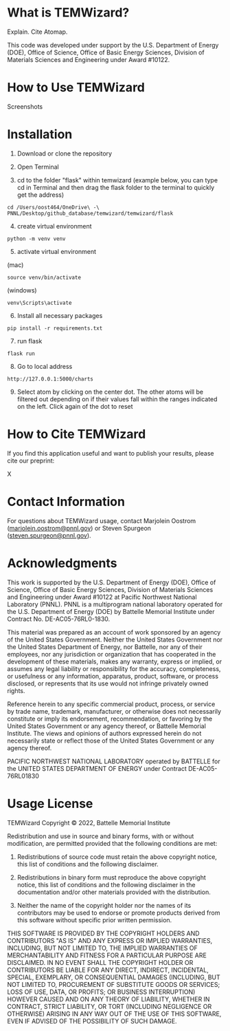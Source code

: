 What is TEMWizard?
==================

Explain. Cite Atomap.

This code was developed under support by the U.S. Department of Energy (DOE), Office of Science, Office of Basic Energy Sciences, Division of Materials Sciences and Engineering under Award #10122. 

How to Use TEMWizard
======================

Screenshots

Installation
======================

1. Download or clone the repository

2. Open Terminal

3. cd to the folder "flask" within temwizard (example below, you can type cd in Terminal and then drag the flask folder to the terminal to quickly get the address)

`cd /Users/oost464/OneDrive\ -\ PNNL/Desktop/github_database/temwizard/temwizard/flask`

4. create virtual environment

`python -m venv venv`

5. activate virtual environment 

(mac)

`source venv/bin/activate`

(windows)

`venv\Scripts\activate`

6. Install all necessary packages

`pip install -r requirements.txt`

7. run flask

`flask run`

8. Go to local address

`http://127.0.0.1:5000/charts`

9. Select atom by clicking on the center dot. The other atoms will be filtered out depending on if their values fall within the ranges indicated on the left. Click again of the dot to reset

 How to Cite TEMWizard
 ======================

  If you find this application useful and want to publish your results, please cite our preprint:

  X

 Contact Information
 ======================

 For questions about TEMWizard usage, contact Marjolein Oostrom (marjolein.oostrom@pnnl.gov) or Steven Spurgeon (steven.spurgeon@pnnl.gov).

 Acknowledgments
======================

This work is supported by the U.S. Department of Energy (DOE), Office of Science, Office of Basic Energy Sciences, Division of Materials Sciences and Engineering under Award #10122 at Pacific Northwest National Laboratory (PNNL). PNNL is a multiprogram national laboratory operated for the U.S. Department of Energy (DOE) by Battelle Memorial Institute under Contract No. DE-AC05-76RL0-1830.

This material was prepared as an account of work sponsored by an agency of the United States Government.  Neither the United States Government nor the United States Department of Energy, nor Battelle, nor any of their employees, nor any jurisdiction or organization that has cooperated in the development of these materials, makes any warranty, express or implied, or assumes any legal liability or responsibility for the accuracy, completeness, or usefulness or any information, apparatus, product, software, or process disclosed, or represents that its use would not infringe privately owned rights.

Reference herein to any specific commercial product, process, or service by trade name, trademark, manufacturer, or otherwise does not necessarily constitute or imply its endorsement, recommendation, or favoring by the United States Government or any agency thereof, or Battelle Memorial Institute. The views and opinions of authors expressed herein do not necessarily state or reflect those of the United States Government or any agency thereof.

PACIFIC NORTHWEST NATIONAL LABORATORY
operated by
BATTELLE
for the
UNITED STATES DEPARTMENT OF ENERGY
under Contract DE-AC05-76RL01830

Usage License
======================
TEMWizard
Copyright © 2022, Battelle Memorial Institute

Redistribution and use in source and binary forms, with or without modification, are permitted provided that the following conditions are met:

1. Redistributions of source code must retain the above copyright notice, this list of conditions and the following disclaimer.

2. Redistributions in binary form must reproduce the above copyright notice, this list of conditions and the following disclaimer in the documentation and/or other materials provided with the distribution.

3. Neither the name of the copyright holder nor the names of its contributors may be used to endorse or promote products derived from this software without specific prior written permission.

THIS SOFTWARE IS PROVIDED BY THE COPYRIGHT HOLDERS AND CONTRIBUTORS "AS IS" AND ANY EXPRESS OR IMPLIED WARRANTIES, INCLUDING, BUT NOT LIMITED TO, THE IMPLIED WARRANTIES OF MERCHANTABILITY AND FITNESS FOR A PARTICULAR PURPOSE ARE DISCLAIMED. IN NO EVENT SHALL THE COPYRIGHT HOLDER OR CONTRIBUTORS BE LIABLE FOR ANY DIRECT, INDIRECT, INCIDENTAL, SPECIAL, EXEMPLARY, OR CONSEQUENTIAL DAMAGES (INCLUDING, BUT NOT LIMITED TO, PROCUREMENT OF SUBSTITUTE GOODS OR SERVICES; LOSS OF USE, DATA, OR PROFITS; OR BUSINESS INTERRUPTION) HOWEVER CAUSED AND ON ANY THEORY OF LIABILITY, WHETHER IN CONTRACT, STRICT LIABILITY, OR TORT (INCLUDING NEGLIGENCE OR OTHERWISE) ARISING IN ANY WAY OUT OF THE USE OF THIS SOFTWARE, EVEN IF ADVISED OF THE POSSIBILITY OF SUCH DAMAGE.
